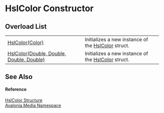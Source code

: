 # HslColor Constructor


## Overload List
<table>
<tr>
<td><a href="M_Avalonia_Media_HslColor__ctor">HslColor(Color)</a></td>
<td>Initializes a new instance of the <a href="T_Avalonia_Media_HslColor">HslColor</a> struct.</td>
</tr>
<tr>
<td><a href="M_Avalonia_Media_HslColor__ctor_1">HslColor(Double, Double, Double, Double)</a></td>
<td>Initializes a new instance of the <a href="T_Avalonia_Media_HslColor">HslColor</a> struct.</td>
</tr>
</table>

## See Also


#### Reference
<a href="T_Avalonia_Media_HslColor">HslColor Structure</a>  
<a href="N_Avalonia_Media">Avalonia.Media Namespace</a>  

